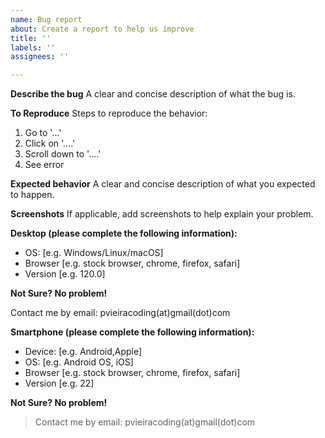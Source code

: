 ```yaml
---
name: Bug report
about: Create a report to help us improve
title: ''
labels: ''
assignees: ''

---
```


**Describe the bug**
A clear and concise description of what the bug is.

**To Reproduce**
Steps to reproduce the behavior:
1. Go to '...'
2. Click on '....'
3. Scroll down to '....'
4. See error

**Expected behavior**
A clear and concise description of what you expected to happen.

**Screenshots**
If applicable, add screenshots to help explain your problem.

**Desktop (please complete the following information):**
 - OS: [e.g. Windows/Linux/macOS]
 - Browser [e.g. stock browser, chrome, firefox, safari]
 - Version [e.g. 120.0]

**Not Sure? No problem!**

Contact me by email: pvieiracoding(at)gmail(dot)com

**Smartphone (please complete the following information):**
 - Device: [e.g. Android,Apple]
 - OS: [e.g. Android OS, iOS]
 - Browser [e.g. stock browser, chrome, firefox, safari]
 - Version [e.g. 22]

**Not Sure? No problem!**
> Contact me by email: pvieiracoding(at)gmail(dot)com
